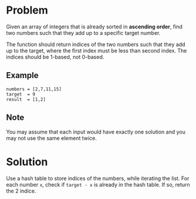 # Problem

Given an array of integers that is already sorted in **ascending order**, find two numbers such that they add up to a specific target number.

The function should return indices of the two numbers such that they add up to the target, where the first index must be less than second index. The indices should be 1-based, not 0-based.

## Example

```
numbers = [2,7,11,15]
target  = 9
result  = [1,2]
```

## Note

You may assume that each input would have exactly one solution and you may not use the same element twice.

# Solution

Use a hash table to store indices of the numbers, while iterating the list. For each number `x`, check if `target - x` is already in the hash table. If so, return the 2 indice.
